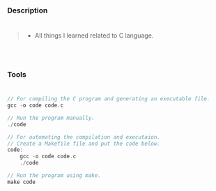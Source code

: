 ### Description
#

> - All things I learned related to C language.

<br />
<br />



### Tools
#

```c
// For compiling the C program and generating an executable file.
gcc -o code code.c

// Run the program manually.
./code
```

```c
// For automating the compilation and executaion.
// Create a Makefile file and put the code below.
code:
    gcc -o code code.c
    ./code

// Run the program using make.
make code
```
